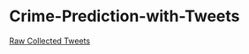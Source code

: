 # Crime-Prediction-with-Tweets


[Raw Collected Tweets](https://www.dropbox.com/sh/uziw9ux45miwj6j/AACaO-sLWnRLah5gwiXEZTRpa?dl=0)
